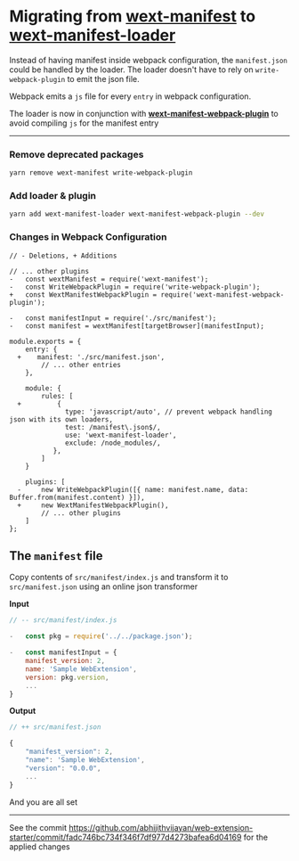 # Migrating from [wext-manifest](https://www.npmjs.com/package/wext-manifest) to [wext-manifest-loader](https://www.npmjs.com/package/wext-manifest-loader)

Instead of having manifest inside webpack configuration, the `manifest.json` could be handled by the loader.
The loader doesn't have to rely on `write-webpack-plugin` to emit the json file.

Webpack emits a `js` file for every `entry` in webpack configuration.

The loader is now in conjunction with **[wext-manifest-webpack-plugin](https://www.npmjs.com/package/wext-manifest-webpack-plugin)** to avoid compiling `js` for the manifest entry

<hr />

### Remove deprecated packages

```sh
yarn remove wext-manifest write-webpack-plugin
```

### Add loader & plugin

```sh
yarn add wext-manifest-loader wext-manifest-webpack-plugin --dev
```

### Changes in Webpack Configuration

```
// - Deletions, + Additions

// ... other plugins
-   const wextManifest = require('wext-manifest');
-   const WriteWebpackPlugin = require('write-webpack-plugin');
+   const WextManifestWebpackPlugin = require('wext-manifest-webpack-plugin');

-   const manifestInput = require('./src/manifest');
-   const manifest = wextManifest[targetBrowser](manifestInput);

module.exports = {
    entry: {
  +    manifest: './src/manifest.json',
        // ... other entries
    },

    module: {
        rules: [
  +         {
              type: 'javascript/auto', // prevent webpack handling json with its own loaders,
              test: /manifest\.json$/,
              use: 'wext-manifest-loader',
              exclude: /node_modules/,
           },
        ]
    }

    plugins: [
  -     new WriteWebpackPlugin([{ name: manifest.name, data: Buffer.from(manifest.content) }]),
  +     new WextManifestWebpackPlugin(),
        // ... other plugins
    ]
};
```

## The `manifest` file

Copy contents of `src/manifest/index.js` and transform it to `src/manifest.json` using an online json transformer

**Input**
```js
// -- src/manifest/index.js

-   const pkg = require('../../package.json');

-   const manifestInput = {
    manifest_version: 2,
    name: 'Sample WebExtension',
    version: pkg.version,
    ...
}
```
**Output**
```js
// ++ src/manifest.json

{
    "manifest_version": 2,
    "name": 'Sample WebExtension',
    "version": "0.0.0",
    ...
}

```

And you are all set

<hr />

See the commit https://github.com/abhijithvijayan/web-extension-starter/commit/fadc746bc734f346f7df977d4273bafea6d04169 for the applied changes